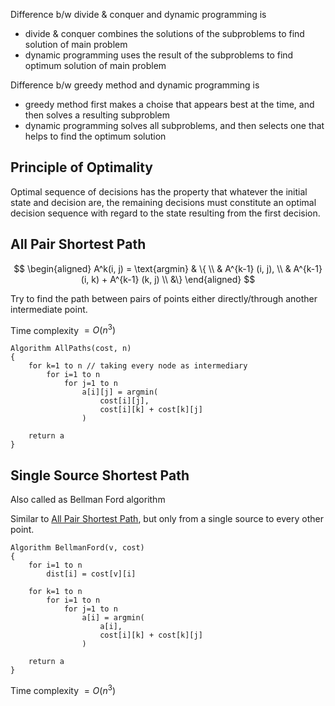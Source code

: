 Difference b/w divide & conquer and dynamic programming is 
- divide & conquer combines the solutions of the subproblems to find solution of main problem
- dynamic programming uses the result of the subproblems to find optimum solution of main problem

Difference b/w greedy method and dynamic programming is

- greedy method first makes a choise that appears best at the time, and then solves a resulting subproblem
- dynamic programming solves all subproblems, and then selects one that helps to find the optimum solution

## Principle of Optimality

Optimal sequence of decisions has the property that whatever the initial state and decision are, the remaining decisions must constitute an optimal decision sequence with regard to the state resulting from the first decision.

## All Pair Shortest Path

$$
\begin{aligned}
A^k(i, j) = \text{argmin} & \{ \\
& A^{k-1} (i, j), \\
& A^{k-1} (i, k) + A^{k-1} (k, j) \\
&\}
\end{aligned}
$$

Try to find the path between pairs of points either directly/through another intermediate point.

Time complexity $= O(n^3)$

```pseudocode
Algorithm AllPaths(cost, n)
{
	for k=1 to n // taking every node as intermediary
		for i=1 to n
			for j=1 to n
				a[i][j] = argmin(
					cost[i][j],
					cost[i][k] + cost[k][j]
				)
				
	return a
}
```

## Single Source Shortest Path

Also called as Bellman Ford algorithm

Similar to [All Pair Shortest Path](#All-Pair-Shortest-Path), but only from a single source to every other point.

```pseudocode
Algorithm BellmanFord(v, cost)
{
	for i=1 to n
		dist[i] = cost[v][i]

	for k=1 to n
		for i=1 to n
			for j=1 to n
				a[i] = argmin(
					a[i],
					cost[i][k] + cost[k][j]
				)
		
	return a
}
```

Time complexity $= O(n^3)$

